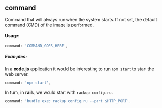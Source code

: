 ## command

Command that will always run when the system starts. If not set, the default command ([CMD](https://docs.docker.com/reference/builder/#cmd)) of the image is performed.

#### Usage:

```js
command: 'COMMAND_GOES_HERE',
```

##### Examples:

In a __node.js__ application it would be interesting to run `npm start` to start the web server.

```js
command: 'npm start',
```

In turn, in __rails__, we would start with `rackup config.ru`.

```js
command: 'bundle exec rackup config.ru --port $HTTP_PORT',
```

